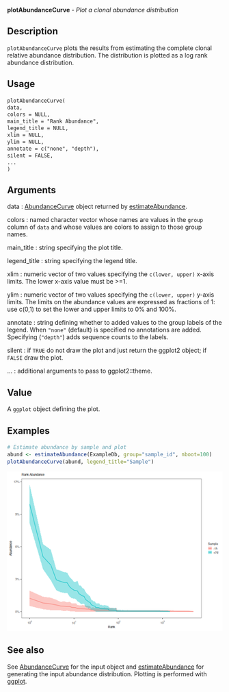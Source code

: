 **plotAbundanceCurve** - *Plot a clonal abundance distribution*

Description
--------------------

`plotAbundanceCurve` plots the results from estimating the complete clonal 
relative abundance distribution. The distribution is plotted as a log rank abundance 
distribution.


Usage
--------------------
```
plotAbundanceCurve(
data,
colors = NULL,
main_title = "Rank Abundance",
legend_title = NULL,
xlim = NULL,
ylim = NULL,
annotate = c("none", "depth"),
silent = FALSE,
...
)
```

Arguments
-------------------

data
:   [AbundanceCurve](AbundanceCurve-class.md) object returned by [estimateAbundance](estimateAbundance.md).

colors
:   named character vector whose names are values in the 
`group` column of `data` and whose values are 
colors to assign to those group names.

main_title
:   string specifying the plot title.

legend_title
:   string specifying the legend title.

xlim
:   numeric vector of two values specifying the 
`c(lower, upper)` x-axis limits. The lower x-axis 
value must be >=1.

ylim
:   numeric vector of two values specifying the 
`c(lower, upper)` y-axis limits. The limits on the 
abundance values are expressed as fractions of 1: use
c(0,1) to set the lower and upper limits to 0% and 100%.

annotate
:   string defining whether to added values to the group labels 
of the legend. When `"none"` (default) is specified no
annotations are added. Specifying (`"depth"`) adds 
sequence counts to the labels.

silent
:   if `TRUE` do not draw the plot and just return the ggplot2 
object; if `FALSE` draw the plot.

...
:   additional arguments to pass to ggplot2::theme.




Value
-------------------

A `ggplot` object defining the plot.



Examples
-------------------

```R
# Estimate abundance by sample and plot
abund <- estimateAbundance(ExampleDb, group="sample_id", nboot=100)
plotAbundanceCurve(abund, legend_title="Sample")
```

![2](plotAbundanceCurve-2.png)


See also
-------------------

See [AbundanceCurve](AbundanceCurve-class.md) for the input object and [estimateAbundance](estimateAbundance.md) for
generating the input abundance distribution. Plotting is performed with [ggplot](http://www.rdocumentation.org/packages/ggplot2/topics/ggplot).






